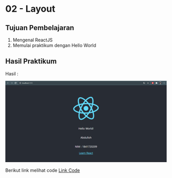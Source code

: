 # 02 - Layout

## Tujuan Pembelajaran

1. Mengenal ReactJS
2. Memulai praktikum dengan Hello World

## Hasil Praktikum

Hasil :

![contoh gambar](img/asd.PNG)

Berikut link melihat code [Link Code](../../src/02_layout)
